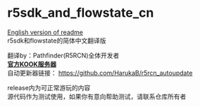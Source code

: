 # r5sdk_and_flowstate_cn  

[English version of readme](/README_ENG.md)  
r5sdk和flowstate的简体中文翻译版  

翻译by：Pathfinder(R5RCN)全体开发者  
__[官方KOOK服务器](https://kook.top/MQLPDV "点击进入")__    
自动更新器链接：
https://github.com/HarukaB/r5rcn_autoupdate

release内为可正常游玩的内容  
源代码作为测试使用，如果你有意向帮助测试，请联系仓库所有者
